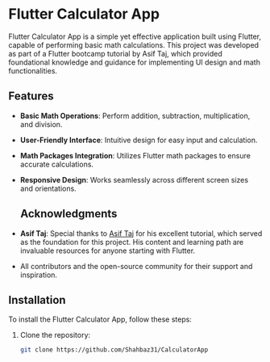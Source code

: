 # Flutter Calculator App

Flutter Calculator App is a simple yet effective application built using Flutter, capable of performing basic math calculations. This project was developed as part of a Flutter bootcamp tutorial by Asif Taj, which provided foundational knowledge and guidance for implementing UI design and math functionalities.

## Features

- **Basic Math Operations**: Perform addition, subtraction, multiplication, and division.
- **User-Friendly Interface**: Intuitive design for easy input and calculation.
- **Math Packages Integration**: Utilizes Flutter math packages to ensure accurate calculations.
- **Responsive Design**: Works seamlessly across different screen sizes and orientations.

  ## Acknowledgments

- **Asif Taj**: Special thanks to [Asif Taj](https://github.com/axiftaj) for his excellent tutorial, which served as the foundation for this project. His content and learning path are invaluable resources for anyone starting with Flutter.
- All contributors and the open-source community for their support and inspiration.


## Installation

To install the Flutter Calculator App, follow these steps:

1. Clone the repository:

   ```bash
   git clone https://github.com/Shahbaz31/CalculatorApp
